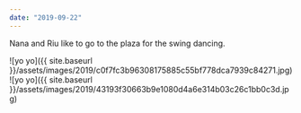 ```yaml
---
date: "2019-09-22"
---
```


Nana and Riu like to go to the plaza for the swing dancing.

![yo yo]({{ site.baseurl }}/assets/images/2019/c0f7fc3b96308175885c55bf778dca7939c84271.jpg)![yo yo]({{ site.baseurl }}/assets/images/2019/43193f30663b9e1080d4a6e314b03c26c1bb0c3d.jpg)
